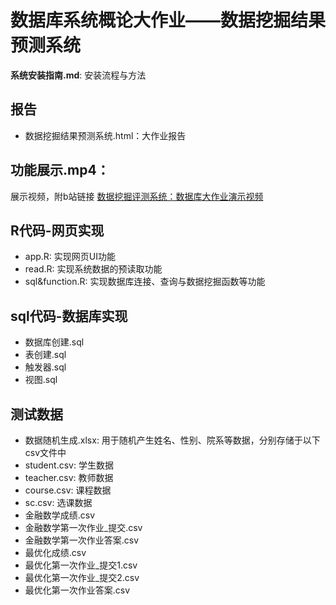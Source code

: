 
# 数据库系统概论大作业——数据挖掘结果预测系统

**系统安装指南.md**: 安装流程与方法

## 报告
- 数据挖掘结果预测系统.html：大作业报告

## 功能展示.mp4：
展示视频，附b站链接
[数据挖掘评测系统：数据库大作业演示视频](https://www.bilibili.com/video/BV1Ve4y1M7Z2)

## R代码-网页实现
- app.R: 实现网页UI功能
- read.R: 实现系统数据的预读取功能
- sql&function.R: 实现数据库连接、查询与数据挖掘函数等功能

## sql代码-数据库实现
- 数据库创建.sql
- 表创建.sql
- 触发器.sql
- 视图.sql

## 测试数据
- 数据随机生成.xlsx: 用于随机产生姓名、性别、院系等数据，分别存储于以下csv文件中
- student.csv: 学生数据
- teacher.csv: 教师数据
- course.csv: 课程数据
- sc.csv: 选课数据
- 金融数学成绩.csv
- 金融数学第一次作业_提交.csv
- 金融数学第一次作业答案.csv
- 最优化成绩.csv
- 最优化第一次作业_提交1.csv
- 最优化第一次作业_提交2.csv
- 最优化第一次作业答案.csv

